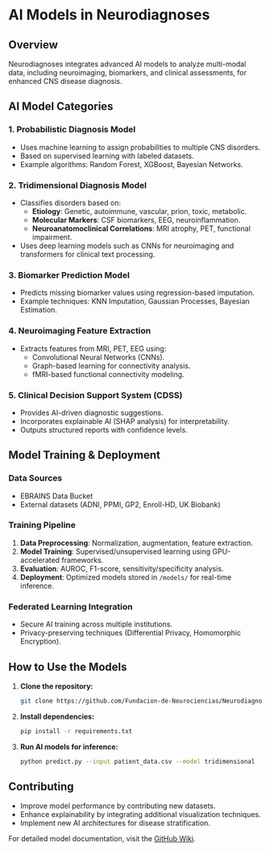 # AI Models in Neurodiagnoses

## Overview
Neurodiagnoses integrates advanced AI models to analyze multi-modal data, including neuroimaging, biomarkers, and clinical assessments, for enhanced CNS disease diagnosis.

## AI Model Categories

### 1. **Probabilistic Diagnosis Model**
   - Uses machine learning to assign probabilities to multiple CNS disorders.
   - Based on supervised learning with labeled datasets.
   - Example algorithms: Random Forest, XGBoost, Bayesian Networks.

### 2. **Tridimensional Diagnosis Model**
   - Classifies disorders based on:
     - **Etiology**: Genetic, autoimmune, vascular, prion, toxic, metabolic.
     - **Molecular Markers**: CSF biomarkers, EEG, neuroinflammation.
     - **Neuroanatomoclinical Correlations**: MRI atrophy, PET, functional impairment.
   - Uses deep learning models such as CNNs for neuroimaging and transformers for clinical text processing.

### 3. **Biomarker Prediction Model**
   - Predicts missing biomarker values using regression-based imputation.
   - Example techniques: KNN Imputation, Gaussian Processes, Bayesian Estimation.

### 4. **Neuroimaging Feature Extraction**
   - Extracts features from MRI, PET, EEG using:
     - Convolutional Neural Networks (CNNs).
     - Graph-based learning for connectivity analysis.
     - fMRI-based functional connectivity modeling.

### 5. **Clinical Decision Support System (CDSS)**
   - Provides AI-driven diagnostic suggestions.
   - Incorporates explainable AI (SHAP analysis) for interpretability.
   - Outputs structured reports with confidence levels.

## Model Training & Deployment

### **Data Sources**
- EBRAINS Data Bucket
- External datasets (ADNI, PPMI, GP2, Enroll-HD, UK Biobank)

### **Training Pipeline**
1. **Data Preprocessing**: Normalization, augmentation, feature extraction.
2. **Model Training**: Supervised/unsupervised learning using GPU-accelerated frameworks.
3. **Evaluation**: AUROC, F1-score, sensitivity/specificity analysis.
4. **Deployment**: Optimized models stored in `/models/` for real-time inference.

### **Federated Learning Integration**
- Secure AI training across multiple institutions.
- Privacy-preserving techniques (Differential Privacy, Homomorphic Encryption).

## How to Use the Models

1. **Clone the repository:**
   ```bash
   git clone https://github.com/Fundacion-de-Neurociencias/Neurodiagnoses.git
   ```
2. **Install dependencies:**
   ```bash
   pip install -r requirements.txt
   ```
3. **Run AI models for inference:**
   ```bash
   python predict.py --input patient_data.csv --model tridimensional
   ```

## Contributing
- Improve model performance by contributing new datasets.
- Enhance explainability by integrating additional visualization techniques.
- Implement new AI architectures for disease stratification.

For detailed model documentation, visit the [GitHub Wiki](https://github.com/Fundacion-de-Neurociencias/Neurodiagnoses/wiki).
